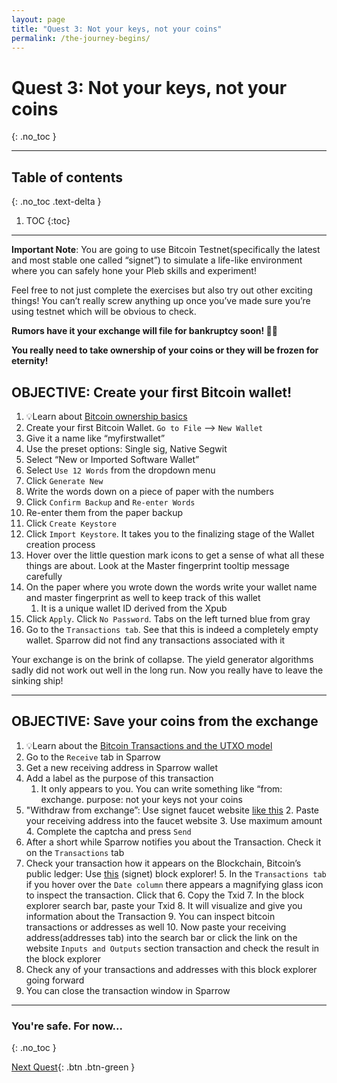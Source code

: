 ```yaml
---
layout: page
title: "Quest 3: Not your keys, not your coins"
permalink: /the-journey-begins/
---
```


# Quest 3: Not your keys, not your coins
{: .no_toc }

---

## Table of contents
{: .no_toc .text-delta }

1. TOC
{:toc}

---

**Important Note**: You are going to use Bitcoin Testnet(specifically the latest and most stable one called “signet”) to simulate a life-like environment where you can safely hone your Pleb skills and experiment!

Feel free to not just complete the exercises but also try out other exciting things! You can’t really screw anything up once you’ve made sure you’re using testnet which will be obvious to check.

**Rumors have it your exchange will file for bankruptcy soon! 💱💸**

**You really need to take ownership of your coins or they will be frozen for eternity!**

## OBJECTIVE: Create your first Bitcoin wallet!
1. 💡Learn about [Bitcoin ownership basics](/pleb-lessons/#bitcoin-ownership)
2. Create your first Bitcoin Wallet. `Go to File` --> `New Wallet`
3. Give it a name like “myfirstwallet”
4. Use the preset options: Single sig, Native Segwit
5. Select  “New or Imported Software Wallet”
6. Select `Use 12 Words` from the dropdown menu
7. Click `Generate New`
8. Write the words down on a piece of paper with the numbers
9. Click `Confirm Backup` and `Re-enter Words`
10. Re-enter them from the paper backup
11. Click `Create Keystore`
12. Click `Import Keystore`. It takes you to the finalizing stage of the Wallet creation process
13. Hover over the little question mark icons to get a sense of what all these things are about. Look at the Master fingerprint tooltip message carefully
14. On the paper where you wrote down the words write your wallet name and master fingerprint as well to keep track of this wallet
    1. It is a unique wallet ID derived from the Xpub
15. Click `Apply`. Click `No Password`. Tabs on the left turned blue from gray
16. Go to the `Transactions tab`. See that this is indeed a completely empty wallet. Sparrow did not find any transactions associated with it

Your exchange is on the brink of collapse. The yield generator algorithms sadly did not work out well in the long run. Now you really have to leave the sinking ship!

---

## OBJECTIVE: Save your coins from the exchange
1. 💡Learn about the [Bitcoin Transactions and the UTXO model](/pleb-lessons/#bitcoin-transactions-and-the-utxo-model)
2. Go to the `Receive` tab in Sparrow
3. Get a new receiving address in Sparrow wallet
4. Add a label as the purpose of this transaction
    1. It only appears to you. You can write something like “from: exchange. purpose: not your keys not your coins
5. "Withdraw from exchange”: Use signet faucet website [like this](https://signetfaucet.com/)
    2. Paste your receiving address into the faucet website
    3. Use maximum amount
    4. Complete the captcha and press `Send`
6. After a short while Sparrow notifies you about the Transaction. Check it on the `Transactions` tab
7. Check your transaction how it appears on the Blockchain, Bitcoin’s public ledger: Use [this](https://mempool.space/signet) (signet) block explorer!
    5. In the `Transactions tab` if you hover over the `Date column` there appears a magnifying glass icon to inspect the transaction. Click that
    6. Copy the Txid
    7. In the block explorer search bar, paste your Txid
    8. It will visualize and give you information about the Transaction
    9. You can inspect bitcoin transactions or addresses as well
    10. Now paste your receiving address(addresses tab) into the search bar or click the link on the website `Inputs and Outputs` section transaction and check the result in the block explorer
8. Check any of your transactions and addresses with this block explorer going forward
9. You can close the transaction window in Sparrow

---

### You're safe. For now...
{: .no_toc }

[Next Quest](/a-fool-and-his-bitcoin/){: .btn .btn-green }
